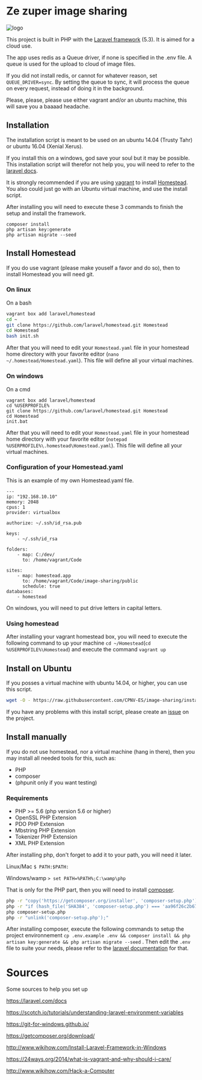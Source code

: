 # Ze zuper image sharing

![logo](http://www.doggifpage.com/gifs/114.gif)

This project is built in PHP with the [Laravel framework](http://laravel.com) (5.3). It is aimed for a cloud use.

The app uses redis as a Queue driver, if none is specified in the .env file. A queue is used for the upload to cloud of image files.

If you did not install redis, or cannot for whatever reason, set ```QUEUE_DRIVER=sync```. By setting the queue to sync, it will process the queue on every request, instead of doing it in the background.

Please, please, please use either vagrant and/or an ubuntu machine, this will save you a baaaad headache.

## Installation

The installation script is meant to be used on an ubuntu 14.04 (Trusty Tahr) or ubuntu 16.04 (Xenial Xerus).

If you install this on a windows, god save your soul but it may be possible. This installation script will therefor not help you, you will need to refer to the [laravel docs](http://laravel.com/docs/installation).

It is strongly recommended if you are using [vagrant](https://www.vagrantup.com/) to install [Homestead](http://https://laravel.com/docs/homestead). You also could just go with an Ubuntu virtual machine, and use the install script.

After installing you will need to execute these 3 commands to finish the setup and install the framework.
```
composer install
php artisan key:generate
php artisan migrate --seed
```


## Install Homestead

If you do use vagrant (please make youself a favor and do so), then to install Homestead you will need git.

### On linux
On a bash
```bash
vagrant box add laravel/homestead
cd ~
git clone https://github.com/laravel/homestead.git Homestead
cd Homestead
bash init.sh
```
After that you will need to edit your ``` Homestead.yaml ``` file in your homestead home directory with your favorite editor (``` nano ~/.homestead/Homestead.yaml ```). This file will define all your virtual machines.

### On windows

On a cmd
```
vagrant box add laravel/homestead
cd %USERPROFILE%
git clone https://github.com/laravel/homestead.git Homestead
cd Homestead
init.bat
```

After that you will need to edit your ``` Homestead.yaml ``` file in your homestead home directory with your favorite editor (``` notepad %USERPROFILE%\.homestead\Homestead.yaml ```). This file will define all your virtual machines.

### Configuration of your Homestead.yaml

This is an example of my own Homestead.yaml file.

```
---
ip: "192.168.10.10"
memory: 2048
cpus: 1
provider: virtualbox

authorize: ~/.ssh/id_rsa.pub

keys:
    - ~/.ssh/id_rsa

folders:
    - map: C:/dev/
      to: /home/vagrant/Code

sites:
    - map: homestead.app
      to: /home/vagrant/Code/image-sharing/public
      schedule: true
databases:
    - homestead

```

On windows, you will need to put drive letters in capital letters.

### Using homestead

After installing your vagrant homestead box, you will need to execute the following command to up your machine ``` cd ~/Homestead ```(``` cd %USERPROFILE%\Homestead ```) and execute the command ``` vagrant up ```

## Install on Ubuntu

If you posses a virtual machine with ubuntu 14.04, or higher, you can use this script.
```bash
wget -O - https://raw.githubusercontent.com/CPNV-ES/image-sharing/installation_script/install.sh | sudo bash  
```

If you have any problems with this install script, please create an [issue](https://github.com/CPNV-ES/image-sharing/issues/new) on the project.

## Install manually

If you do not use homestead, nor a virtual machine (hang in there), then you may install all needed tools for this, such as:
 * PHP
 * composer
 * (phpunit only if you want testing)

### Requirements

 * PHP >= 5.6 (php version 5.6 or higher)
 * OpenSSL PHP Extension
 * PDO PHP Extension
 * Mbstring PHP Extension
 * Tokenizer PHP Extension
 * XML PHP Extension

After installing php, don't forget to add it to your path, you will need it later.

Linux/Mac ```$ PATH:$PATH: ```

Windows/wamp ```> set PATH=%PATH%;C:\wamp\php ```


That is only for the PHP part, then you will need to install [composer](http://getcomposer.org/download).

```bash
php -r "copy('https://getcomposer.org/installer', 'composer-setup.php');"
php -r "if (hash_file('SHA384', 'composer-setup.php') === 'aa96f26c2b67226a324c27919f1eb05f21c248b987e6195cad9690d5c1ff713d53020a02ac8c217dbf90a7eacc9d141d') { echo 'Installer verified'; } else { echo 'Installer corrupt'; unlink('composer-setup.php'); } echo PHP_EOL;"
php composer-setup.php
php -r "unlink('composer-setup.php');"
```

After installing composer, execute the following commands to setup the project environnement ``` cp .env.example .env && composer install && php artisan key:generate && php artisan migrate --seed ``` . Then edit the ```.env``` file to suite your needs, please refer to the [laravel documentation](https://laravel.com/docs/configuration) for that.

# Sources

Some sources to help you set up

https://laravel.com/docs

https://scotch.io/tutorials/understanding-laravel-environment-variables

https://git-for-windows.github.io/

https://getcomposer.org/download/

http://www.wikihow.com/Install-Laravel-Framework-in-Windows

https://24ways.org/2014/what-is-vagrant-and-why-should-i-care/

http://www.wikihow.com/Hack-a-Computer
